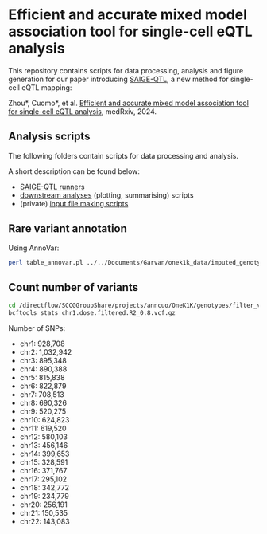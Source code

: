 # Efficient and accurate mixed model association tool for single-cell eQTL analysis 

This repository contains scripts for data processing, analysis and figure generation for our paper introducing [SAIGE-QTL](https://github.com/weizhou0/qtl), a new method for single-cell eQTL mapping:

Zhou*, Cuomo*, et al. [Efficient and accurate mixed model association tool for single-cell eQTL analysis](https://www.medrxiv.org/content/10.1101/2024.05.15.24307317v1), medRxiv, 2024.

## Analysis scripts

The following folders contain scripts for data processing and analysis.

A short description can be found below:

* [SAIGE-QTL runners](saige_qtl_runners)
* [downstream analyses](Rscripts_downstream) (plotting, summarising) scripts
* (private) [input file making scripts](https://github.com/annacuomo/Notebooks_private/tree/main/scripts/saigeqtl_onek1k)

## Rare variant annotation

Using AnnoVar:

```bash
perl table_annovar.pl ../../Documents/Garvan/onek1k_data/imputed_genotypes_filter_vcf_r08/chr2.dose.filtered.R2_0.8.vcf.gz humandb/ -buildver hg19 -out ../../Documents/Garvan/onek1k_data/imputed_genotypes_filter_vcf_r08/chr2_annotated -remove -protocol refGene,cytoBand,exac03,avsnp147,dbnsfp30a -operation g,r,f,f,f -nastring . -vcfinput -polish
```

## Count number of variants

```bash
cd /directflow/SCCGGroupShare/projects/anncuo/OneK1K/genotypes/filter_vcf_r08/
bcftools stats chr1.dose.filtered.R2_0.8.vcf.gz
```

Number of SNPs: 
* chr1: 928,708
* chr2: 1,032,942
* chr3: 895,348
* chr4: 890,388
* chr5: 815,838
* chr6: 822,879
* chr7: 708,513
* chr8: 690,326
* chr9: 520,275
* chr10: 624,823
* chr11: 619,520
* chr12: 580,103
* chr13: 456,146
* chr14: 399,653
* chr15: 328,591
* chr16: 371,767
* chr17: 295,102
* chr18: 342,772
* chr19: 234,779
* chr20: 256,191
* chr21: 150,535
* chr22: 143,083
